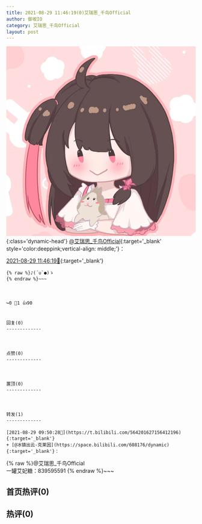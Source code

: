 ```yaml
---
title: 2021-08-29 11:46:19(0)艾瑞思_千鸟Official
author: 御坂IO
category: 艾瑞思_千鸟Official
layout: post
---
```


![img](/images/7e08840c56f251de28bdf766b647bd5fe9a5d50a.jpg){:class='dynamic-head'}
[@艾瑞思_千鸟Official](https://space.bilibili.com/1090010845/dynamic){:target='_blank' style='color:deeppink;vertical-align: middle;'}：

[2021-08-29 11:46:19🔗](https://t.bilibili.com/564231481472182913){:target='_blank'}

~~~
{% raw %}♪(´∪`●)ゝ
{% endraw %}~~~



↪️0 💬1 👍90


回复(0)
-------------



点赞(0)
-------------



置顶(0)
-------------



转发(1)
-------------

[2021-08-29 09:50:28🔗](https://t.bilibili.com/564201627156412196){:target='_blank'}
+ [@冰镇出云-克莱因](https://space.bilibili.com/608176/dynamic){:target='_blank'}：
~~~
{% raw %}@艾瑞思_千鸟Official  
一罐艾妃糖：839595591
{% endraw %}~~~






首页热评(0)
-------------



热评(0)
-------------



